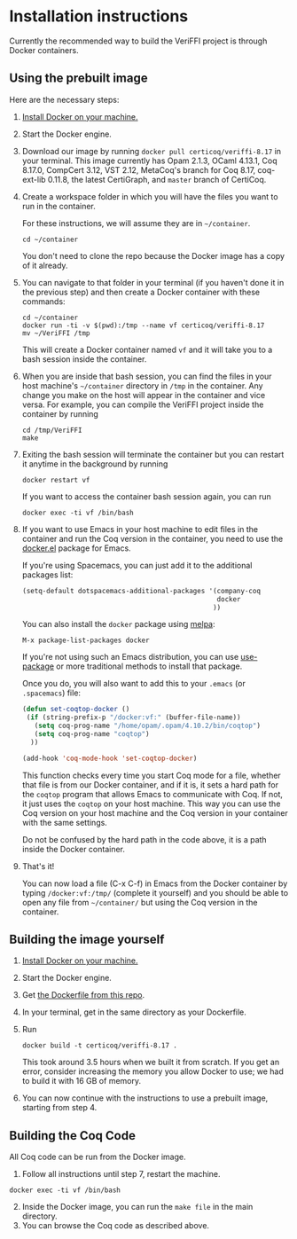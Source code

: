# Installation instructions

Currently the recommended way to build the VeriFFI project is through Docker containers.

## Using the prebuilt image

Here are the necessary steps:

1. [Install Docker on your machine.](https://docs.docker.com/get-docker/)
2. Start the Docker engine.
3. Download our image by running `docker pull certicoq/veriffi-8.17` in your terminal.
   This image currently has Opam 2.1.3, OCaml 4.13.1, Coq 8.17.0, CompCert 3.12, VST 2.12, MetaCoq's branch for Coq 8.17, coq-ext-lib 0.11.8, the latest CertiGraph, and `master` branch of CertiCoq.
4. Create a workspace folder in which you will have the files you want to run in the container. 

   For these instructions, we will assume they are in `~/container`.
   ```
   cd ~/container
   ```
   You don't need to clone the repo because the Docker image has a copy of it already.
5. You can navigate to that folder in your terminal (if you haven't done it in the previous step) and then create a Docker container with these commands:
   
   ```
   cd ~/container
   docker run -ti -v $(pwd):/tmp --name vf certicoq/veriffi-8.17
   mv ~/VeriFFI /tmp
   ```
   This will create a Docker container named `vf` and it will take you to a bash session inside the container.
6. When you are inside that bash session, you can find the files in your host machine's `~/container` directory in `/tmp` in the container.
   Any change you make on the host will appear in the container and vice versa. For example, you can compile the VeriFFI project inside the container by running
   ```
   cd /tmp/VeriFFI
   make
   ```
7. Exiting the bash session will terminate the container but you can restart it anytime in the background by running
   ```
   docker restart vf
   ```
   If you want to access the container bash session again, you can run
   ```
   docker exec -ti vf /bin/bash
   ```
8. If you want to use Emacs in your host machine to edit files in the container and run the Coq version in the container,
   you need to use the [docker.el](https://github.com/Silex/docker.el) package for Emacs.
   
   If you're using Spacemacs, you can just add it to the additional packages list:
   ```lisp
   (setq-default dotspacemacs-additional-packages '(company-coq
                                                    docker
                                                   ))
   ```
   You can also install the ``docker`` package using [melpa](https://melpa.org/#/getting-started): 
   
   ```M-x package-list-packages docker```
   
   If you're not using such an Emacs distribution, you can use [use-package](https://github.com/jwiegley/use-package) or more traditional methods to install that package.
   
   Once you do, you will also want to add this to your `.emacs` (or `.spacemacs`) file:
   
   ```lisp
   (defun set-coqtop-docker ()
    (if (string-prefix-p "/docker:vf:" (buffer-file-name))
      (setq coq-prog-name "/home/opam/.opam/4.10.2/bin/coqtop")
      (setq coq-prog-name "coqtop")
     ))

   (add-hook 'coq-mode-hook 'set-coqtop-docker)
   ```
   This function checks every time you start Coq mode for a file, whether that file is from our Docker container,
   and if it is, it sets a hard path for the `coqtop` program that allows Emacs to communicate with Coq. If not, it just uses the `coqtop` on your host machine.
   This way you can use the Coq version on your host machine and the Coq version in your container with the same settings.
   
   Do not be confused by the hard path in the code above, it is a path inside the Docker container.
   
 9. That's it!
    
    You can now load a file (C-x C-f) in Emacs from the Docker container by typing `/docker:vf:/tmp/` (complete it yourself) and you should be able to open any file from `~/container/` but using the Coq version in the container.


## Building the image yourself

1. [Install Docker on your machine.](https://docs.docker.com/get-docker/)

2. Start the Docker engine.

3. Get [the Dockerfile from this repo](https://github.com/CertiCoq/VeriFFI/blob/main/docker/Dockerfile).

4. In your terminal, get in the same directory as your Dockerfile.

5. Run 
   ```
   docker build -t certicoq/veriffi-8.17 .
   ```
   This took around 3.5 hours when we built it from scratch. If you get an error, consider increasing the memory you allow Docker to use; we had to build it with 16 GB of memory.
   
6. You can now continue with the instructions to use a prebuilt image, starting from step 4.



## Building the Coq Code

All Coq code can be run from the Docker image. 

1. Follow all instructions until step 7, restart the machine.

```
docker exec -ti vf /bin/bash
```

2. Inside the Docker image, you can run the ``make file`` in the main directory.
3. You can browse the Coq code as described above.

